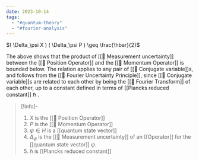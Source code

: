 ```yaml
---
date: 2023-10-14
tags:
  - "#quantum-theory"
  - "#fourier-analysis"
---
```

$( \Delta_\psi X ) ( \Delta_\psi P ) \geq \frac{\hbar}{2}$

The above shows that the product of [[📘 Measurement uncertainty]] between the [[📘 Position Operator]] and the [[📘 Momentum Operator]] is bounded below. The relation applies to any pair of [[📘 Conjugate variable]]s, and follows from the [[📗 Fourier Uncertainty Principle]], since [[📘 Conjugate variable]]s are related to each other by being the [[📘 Fourier Transform]] of each other, up to a constant defined in terms of [[Plancks reduced constant]] $\hbar$ .


>[!info]-
> 1. $X$ is the [[📘 Position Operator]]
> 2. $P$ is the [[📘 Momentum Operator]]
> 3. $\psi \in H$ is a [[quantum state vector]]
> 4. $\Delta_\psi$ is the [[📘 Measurement uncertainty]] of an [[Operator]] for the [[quantum state vector]] $\psi$.
> 5. $\hbar$ is [[Plancks reduced constant]]
